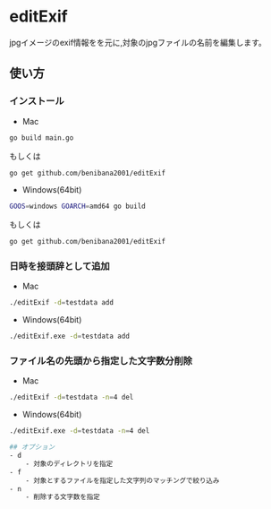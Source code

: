 # editExif
jpgイメージのexif情報をを元に,対象のjpgファイルの名前を編集します。

## 使い方
### インストール

- Mac
```bash
go build main.go
```
もしくは
```bash
go get github.com/benibana2001/editExif
```

- Windows(64bit)
```bash
GOOS=windows GOARCH=amd64 go build 
```
もしくは
```bash
go get github.com/benibana2001/editExif
```

### 日時を接頭辞として追加
- Mac
```bash
./editExif -d=testdata add
```
- Windows(64bit)
```bash
./editExif.exe -d=testdata add
```

### ファイル名の先頭から指定した文字数分削除
- Mac
```bash
./editExif -d=testdata -n=4 del
```
- Windows(64bit)
```bash
./editExif.exe -d=testdata -n=4 del

## オプション 
- d 
    - 対象のディレクトリを指定
- f
    - 対象とするファイルを指定した文字列のマッチングで絞り込み
- n
    - 削除する文字数を指定

